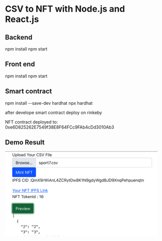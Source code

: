 # CSV to NFT with Node.js and React.js

## Backend
npm install
npm start

## Front end
npm install
npm start

## Smart contract

npm install --save-dev hardhat
npx hardhat

after develope smart contract deploy on rinkeby

NFT contract deployed to: 0xe6D825262E7549f38E8F64FCc9FAb4cDd3010Ab3

## Demo Result

<img src="demo.png" width="500px" /> 
